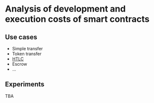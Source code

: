# Analysis of development and execution costs of smart contracts

## Use cases

- Simple transfer
- Token transfer
- [HTLC](contracts/htlc)
- Escrow
- ...

## Experiments

TBA
